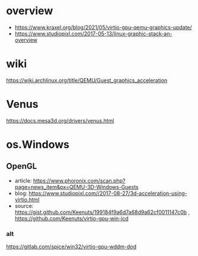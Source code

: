 
# overview
- https://www.kraxel.org/blog/2021/05/virtio-gpu-qemu-graphics-update/
- https://www.studiopixl.com/2017-05-13/linux-graphic-stack-an-overview

# wiki
https://wiki.archlinux.org/title/QEMU/Guest_graphics_acceleration

# Venus
https://docs.mesa3d.org/drivers/venus.html

# os.Windows
## OpenGL
- article: https://www.phoronix.com/scan.php?page=news_item&px=QEMU-3D-Windows-Guests
- blog: https://www.studiopixl.com//2017-08-27/3d-acceleration-using-virtio.html
- source: https://gist.github.com/Keenuts/199184f9a6d7a68d9a62cf0011147c0b , https://github.com/Keenuts/virtio-gpu-win-icd

### alt
https://gitlab.com/spice/win32/virtio-gpu-wddm-dod
